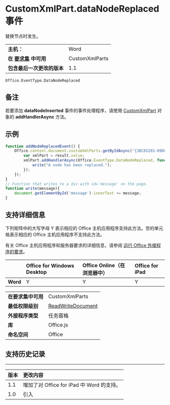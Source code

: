 
# <a name="customxmlpart.datanodereplaced-event"></a>CustomXmlPart.dataNodeReplaced 事件
替换节点时发生。

|||
|:-----|:-----|
|**主机：**|Word|
|**在 [要求集](../../docs/overview/specify-office-hosts-and-api-requirements.md) 中可用**|CustomXmlParts|
|**包含最后一次更改的版本**|1.1|

```
Office.EventType.DataNodeReplaced
```


## <a name="remarks"></a>备注

若要添加 **dataNodeInserted** 事件的事件处理程序，请使用 [CustomXmlPart](../../reference/shared/customxmlpart.addhandlerasync.md) 对象的 **addHandlerAsync** 方法。


## <a name="example"></a>示例




```js
function addNodeReplacedEvent() {
    Office.context.document.customXmlParts.getByIdAsync("{3BC85265-09D6-4205-B665-8EB239A8B9A1}", function (result) {
        var xmlPart = result.value;
        xmlPart.addHandlerAsync(Office.EventType.DataNodeReplaced, function (eventArgs) {
            write("A node has been replaced.");
        });
    });
}
// Function that writes to a div with id='message' on the page.
function write(message){
    document.getElementById('message').innerText += message;
}
```




## <a name="support-details"></a>支持详细信息


下列矩阵中的大写字母 Y 表示相应的 Office 主机应用程序支持此方法。空的单元格表示相应的 Office 主机应用程序不支持此方法。

有关 Office 主机应用程序和服务器要求的详细信息，请参阅 [运行 Office 外接程序的要求](../../docs/overview/requirements-for-running-office-add-ins.md)。

||**Office for Windows Desktop**|**Office Online（在浏览器中）**|**Office for iPad**|
|:-----|:-----|:-----|:-----|
|**Word**|Y|Y|Y|

|||
|:-----|:-----|
|**在要求集中可用**|CustomXmlParts|
|**最低权限级别**|[ReadWriteDocument](../../docs/develop/requesting-permissions-for-api-use-in-content-and-task-pane-add-ins.md)|
|**外接程序类型**|任务窗格|
|**库**|Office.js|
|**命名空间**|Office|

## <a name="support-history"></a>支持历史记录



****


|**版本**|**更改内容**|
|:-----|:-----|
|1.1|增加了对 Office for iPad 中 Word 的支持。|
|1.0|引入|
